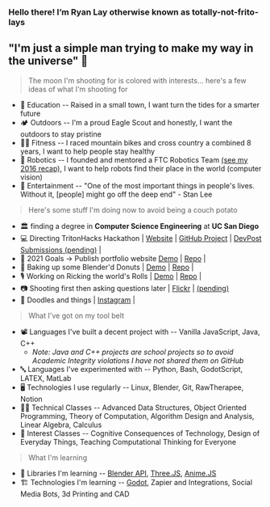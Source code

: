 ### Hello there! I’m Ryan Lay otherwise known as totally-not-frito-lays
## "I'm just a simple man trying to make my way in the universe" :milky_way:
> The moon I'm shooting for is colored with interests... here's a few ideas of what I'm shooting for
- 🧮 Education -- Raised in a small town, I want turn the tides for a smarter future
- 🏕️ Outdoors -- I'm a proud Eagle Scout and honestly, I want the outdoors to stay pristine
- 🚴‍♂️ Fitness -- I raced mountain bikes and cross country a combined 8 years, I want to help people stay healthy 
- 🤖 Robotics -- I founded and mentored a FTC Robotics Team [(see my 2016 recap)](https://youtu.be/svJWyWrwLh4), I want to help robots find their place in the world (computer vision)
- 🎥 Entertainment -- "One of the most important things in people's lives. Without it, [people] might go off the deep end" - Stan Lee

> Here's some stuff I'm doing now to avoid being a couch potato
- 🏛️ finding a degree in **Computer Science Engineering** at **UC San Diego**
- 💻 Directing TritonHacks Hackathon | [Website](https://www.tritonhacks.org/) | [GitHub Project](https://github.com/tritonhacks) | [DevPost Submissions (pending)]() |
- 🥅 2021 Goals -> Publish portfolio website [Demo](https://totally-not-frito-lays.github.io/) | [Repo](https://github.com/totally-not-frito-lays/totally-not-frito-lays.github.io) |
- 🍩 Baking up some Blender'd Donuts | [Demo](https://totally-not-frito-lays.github.io/Donut/) | [Repo](https://github.com/totally-not-frito-lays/Donut) |
- 🎙️ Working on Ricking the world's Rolls | [Demo](https://totally-not-frito-lays.github.io/RickRollBot/) | [Repo](https://github.com/totally-not-frito-lays/RickRollBot) |
- 📷 Shooting first then asking questions later | [Flickr](https://www.flickr.com/photos/137664649@N02) | [(pending)]()
- 🎨 Doodles and things | [Instagram](https://www.instagram.com/slightly_stale_scraps/) |


> What I've got on my tool belt
- 📽️ Languages I've built a decent project with -- Vanilla JavaScript, Java, C++
   - *Note: Java and C++ projects are school projects so to avoid Academic Integrity violations I have not shared them on GitHub*
- 🔤 Languages I've experimented with -- Python, Bash, GodotScript, LATEX, MatLab
- 🖥️ Technologies I use regularly -- Linux, Blender, Git, RawTherapee, Notion
- 👨‍🎓 Technical Classes -- Advanced Data Structures, Object Oriented Programming, Theory of Computation, Algorithm Design and Analysis, Linear Algebra, Calculus
- 🎨 Interest Classes -- Cognitive Consequences of Technology, Design of Everyday Things, Teaching Computational Thinking for Everyone

> What I'm learning
- 🍼 Libraries I'm learning -- [Blender API](https://docs.blender.org/api/current/info_overview.html), [Three.JS](https://threejs.org/), [Anime.JS](https://animejs.com/)
- 🏗️ Technologies I'm learning -- [Godot](https://godotengine.org/), Zapier and Integrations, Social Media Bots, 3d Printing and CAD

